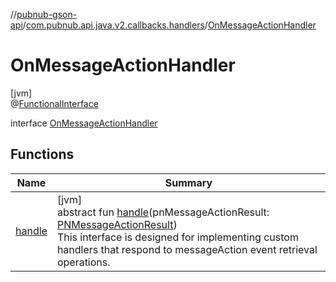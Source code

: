 //[pubnub-gson-api](../../../index.md)/[com.pubnub.api.java.v2.callbacks.handlers](../index.md)/[OnMessageActionHandler](index.md)

# OnMessageActionHandler

[jvm]\
@[FunctionalInterface](https://docs.oracle.com/javase/8/docs/api/java/lang/FunctionalInterface.html)

interface [OnMessageActionHandler](index.md)

## Functions

| Name | Summary |
|---|---|
| [handle](handle.md) | [jvm]<br>abstract fun [handle](handle.md)(pnMessageActionResult: [PNMessageActionResult](../../../../../pubnub-kotlin/pubnub-kotlin-core-api/pubnub-kotlin-core-api/com.pubnub.api.models.consumer.pubsub.message_actions/-p-n-message-action-result/index.md))<br> This interface is designed for implementing custom handlers that respond to messageAction event retrieval operations. |
